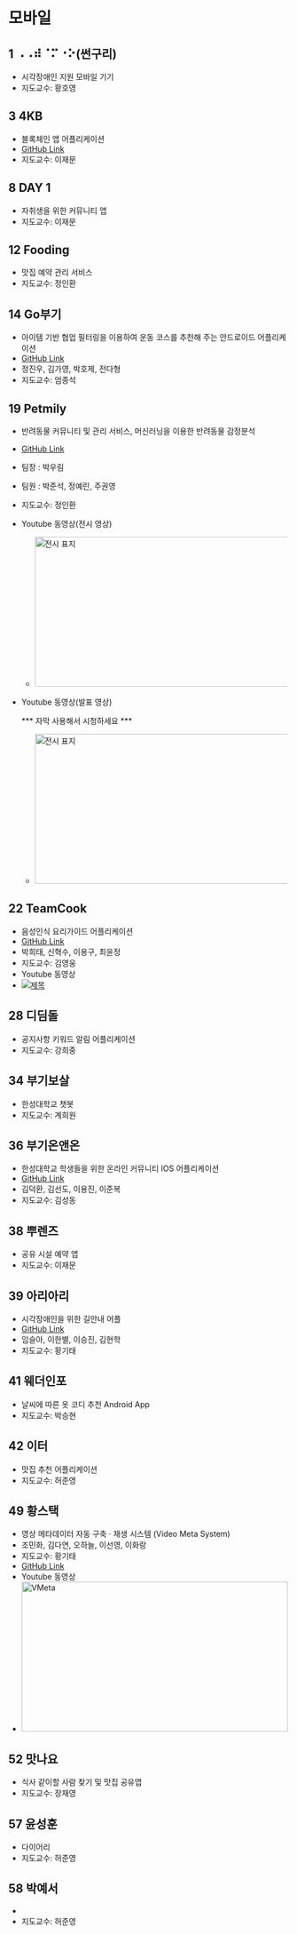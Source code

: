 # 모바일

## 1	⠠⠠⠾⠈⠍⠐⠕(썬구리)
- 시각장애인 지원 모바일 기기
- 지도교수:	황호영

## 3	4KB
- 블록체인 앱 어플리케이션
- [GitHub Link](https://github.com/CatJelly/Capstone-Design.git)
- 지도교수:	이재문

## 8	DAY 1
- 자취생을 위한 커뮤니티 앱
- 지도교수:	이재문

## 12	Fooding
- 맛집 예약 관리 서비스
- 지도교수:	정인환

## 14 Go부기
- 아이템 기반 협업 필터링을 이용하여 운동 코스를 추천해 주는 안드로이드 어플리케이션
- [GitHub Link](https://github.com/2022-CapstoneDesign/Pacer-Fit)
- 정진우, 김가영, 박호제, 전다형
- 지도교수: 엄종석

## 19 Petmily
- 반려동물 커뮤니티 및 관리 서비스, 머신러닝을 이용한 반려동물 감정분석
- [GitHub Link](https://github.com/bagoonichanger/Petmliy_android_app)
- 팀장 : 박우림
- 팀원 : 박준석, 정예린, 주권영
- 지도교수: 정인환
- Youtube 동영상(전시 영상)
    - [<img src="https://user-images.githubusercontent.com/70479375/170943139-be641897-fd9e-4d55-b515-ad926531100b.png" alt="전시 표지"
     width = "480" height="270" />](https://youtu.be/CfLEWmCUOZU)

- Youtube 동영상(발표 영상)

    *** 자막 사용해서 시청하세요 ***
    - [<img src="https://user-images.githubusercontent.com/70479375/170943139-be641897-fd9e-4d55-b515-ad926531100b.png" alt="전시 표지"
 width = "480" height="270" />](https://youtu.be/OhhwRF_aNI8)

## 22 TeamCook
- 음성인식 요리가이드 어플리케이션
- [GitHub Link](https://github.com/x1201/CooksBee)
- 박희태, 신혁수, 이용구, 최윤정
- 지도교수: 김영웅
- Youtube 동영상
- [![제목](https://user-images.githubusercontent.com/43109143/171448164-8beff92c-f67a-4fc7-8213-4964f00ebaa2.PNG)](https://youtu.be/CYH1Jk34fzk)

## 28	디딤돌
- 공지사항 키워드 알림 어플리케이션
- 지도교수:	강희중

## 34	부기보살
- 한성대학교 챗봇
- 지도교수:	계희원

## 36	부기온앤온
- 한성대학교 학생들을 위한 온라인 커뮤니티 IOS 어플리케이션
- [GitHub Link](https://github.com/boogi-on-and-on)
- 김덕환, 김선도, 이용진, 이준복
- 지도교수:	김성동

## 38	뿌렌즈
- 공유 시설 예약 앱
- 지도교수:	이재문

## 39	아리아리
- 시각장애인을 위한 길안내 어플
- [GitHub Link](https://github.com/zbti84/WearOS-Navi)
- 임슬아, 이한별, 이승진, 김현학
- 지도교수:	황기태

## 41	웨더인포
- 날씨에 따른 옷 코디 추천 Android App
- 지도교수:	박승현

## 42	이터
- 맛집 추천 어플리케이션
- 지도교수:	허준영

## 49	황스택
- 영상 메타데이터 자동 구축 · 재생 시스템 (Video Meta System)
- 조민화, 김다연, 오하늘, 이선영, 이화랑
- 지도교수:	황기태
- [GitHub Link](https://github.com/yeondelight/VideoMetaSystem)
- Youtube 동영상
- [<img src="https://user-images.githubusercontent.com/73868349/171586152-85d907ca-51e4-4186-998c-c3c808e651e2.jpg" alt="VMeta"
 width = "480" height="270" />](https://youtu.be/-k8TcLdf65s)

## 52	맛나요
- 식사 같이할 사람 찾기 및 맛집 공유앱
- 지도교수:	장재영

## 57	윤성훈
- 다이어리
- 지도교수:	허준영

## 58	박예서
- 
- 지도교수:	허준영
